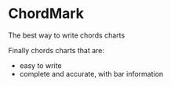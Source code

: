 # ChordMark

The best way to write chords charts

Finally chords charts that are:
- easy to write
- complete and accurate, with bar information
